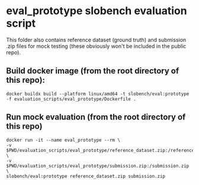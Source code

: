 # eval_prototype slobench evaluation script
This folder also contains reference dataset (ground truth) and submission .zip files for mock testing
(these obviously won't be included in the public repo).

## Build docker image (from the root directory of this repo):
```
docker buildx build --platform linux/amd64 -t slobench/eval:prototype -f evaluation_scripts/eval_prototype/Dockerfile .
```

## Run mock evaluation (from the root directory of this repo)
```
docker run -it --name eval_prototype --rm \
-v $PWD/evaluation_scripts/eval_prototype/reference_dataset.zip:/reference_dataset.zip \
-v $PWD/evaluation_scripts/eval_prototype/submission.zip:/submission.zip \
slobench/eval:prototype reference_dataset.zip submission.zip
```